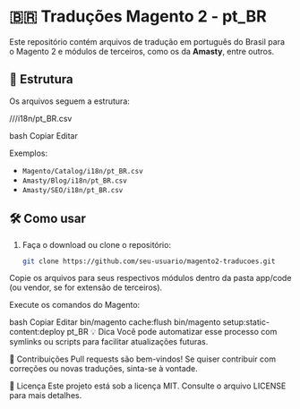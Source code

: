 # 🇧🇷 Traduções Magento 2 - pt_BR

Este repositório contém arquivos de tradução em português do Brasil para o Magento 2 e módulos de terceiros, como os da **Amasty**, entre outros.

## 📁 Estrutura

Os arquivos seguem a estrutura:

/<Vendor>/<Module>/i18n/pt_BR.csv

bash
Copiar
Editar

Exemplos:
- `Magento/Catalog/i18n/pt_BR.csv`
- `Amasty/Blog/i18n/pt_BR.csv`
- `Amasty/SEO/i18n/pt_BR.csv`

## 🛠 Como usar

1. Faça o download ou clone o repositório:
   ```bash
   git clone https://github.com/seu-usuario/magento2-traducoes.git
Copie os arquivos para seus respectivos módulos dentro da pasta app/code (ou vendor, se for extensão de terceiros).

Execute os comandos do Magento:

bash
Copiar
Editar
bin/magento cache:flush
bin/magento setup:static-content:deploy pt_BR
💡 Dica
Você pode automatizar esse processo com symlinks ou scripts para facilitar atualizações futuras.

🙌 Contribuições
Pull requests são bem-vindos! Se quiser contribuir com correções ou novas traduções, sinta-se à vontade.

📄 Licença
Este projeto está sob a licença MIT. Consulte o arquivo LICENSE para mais detalhes.
